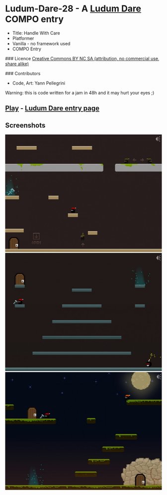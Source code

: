 # Ludum-Dare-28 - A [Ludum Dare](http://ludumdare.com/compo/rules/) COMPO entry
* Title: Handle With Care
* Platformer
* Vanilla - no framework used
* COMPO Entry

### Licence
[Creative Commons BY NC SA (attribution, no commercial use, share alike)](https://creativecommons.org/licenses/by-nc-sa/2.0/)

### Contributors
* Code, Art: Yann Pellegrini

Warning: this is code written for a jam in 48h and it may hurt your eyes ;)

## [Play](https://yann-p.fr/ld28) -  [Ludum Dare entry page](http://ludumdare.com/compo/ludum-dare-28/?action=preview&uid=29641)



## Screenshots

![Preview](ld28_1.jpg?raw=true "Preview")
![Preview](ld28_2.jpg?raw=true "Preview")
![Preview](ld28_3.jpg?raw=true "Preview")
